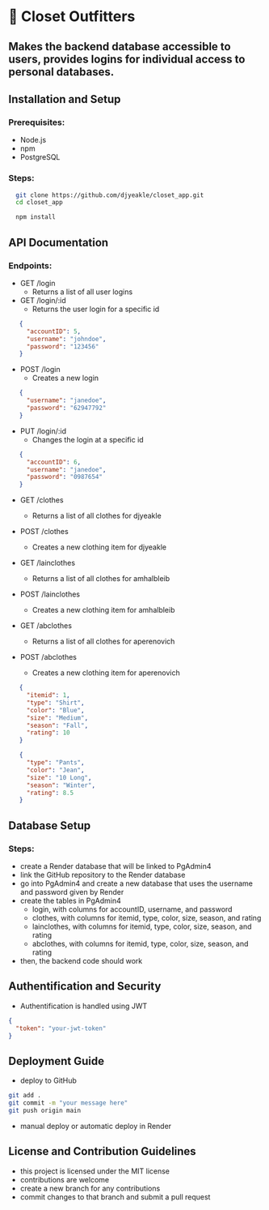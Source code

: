 # 👕 Closet Outfitters
## Makes the backend database accessible to users, provides logins for individual access to personal databases.

## Installation and Setup
### Prerequisites:
- Node.js
- npm
- PostgreSQL

### Steps:
```bash
  git clone https://github.com/djyeakle/closet_app.git
  cd closet_app

  npm install
```

## API Documentation
### Endpoints:
- GET /login
  - Returns a list of all user logins
- GET /login/:id
  - Returns the user login for a specific id
 
 ```json
    {
      "accountID": 5,
      "username": "johndoe",
      "password": "123456"
    }
 ```

- POST /login
  - Creates a new login
 
 ```json
    {
      "username": "janedoe",
      "password": "62947792"
    }
 ```

- PUT /login/:id
  - Changes the login at a specific id
 
 ```json
    {
      "accountID": 6,
      "username": "janedoe",
      "password": "0987654"
    }
 ```

- GET /clothes
  - Returns a list of all clothes for djyeakle
- POST /clothes
  - Creates a new clothing item for djyeakle

- GET /lainclothes
  - Returns a list of all clothes for amhalbleib
- POST /lainclothes
  - Creates a new clothing item for amhalbleib

- GET /abclothes
  - Returns a list of all clothes for aperenovich
- POST /abclothes
  - Creates a new clothing item for aperenovich
 
 ```json
    {
      "itemid": 1,
      "type": "Shirt",
      "color": "Blue",
      "size": "Medium",
      "season": "Fall",
      "rating": 10
    }
 ```

 ```json
    {
      "type": "Pants",
      "color": "Jean",
      "size": "10 Long",
      "season": "Winter",
      "rating": 8.5
    }
 ```

## Database Setup
### Steps:
- create a Render database that will be linked to PgAdmin4
- link the GitHub repository to the Render database
- go into PgAdmin4 and create a new database that uses the username and password given by Render
- create the tables in PgAdmin4
  - login, with columns for accountID, username, and password
  - clothes, with columns for itemid, type, color, size, season, and rating
  - lainclothes, with columns for itemid, type, color, size, season, and rating
  - abclothes, with columns for itemid, type, color, size, season, and rating
- then, the backend code should work

## Authentification and Security
- Authentification is handled using JWT

```json
{
  "token": "your-jwt-token"
}
```

## Deployment Guide
- deploy to GitHub
```bash
git add .
git commit -m "your message here"
git push origin main
```
- manual deploy or automatic deploy in Render

## License and Contribution Guidelines
- this project is licensed under the MIT license
- contributions are welcome
- create a new branch for any contributions
- commit changes to that branch and submit a pull request